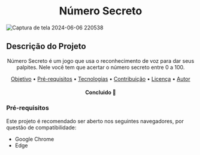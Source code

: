 <h1 align="center">Número Secreto</h1>

![Captura de tela 2024-06-06 220538](https://github.com/Lohluizesd/numero-secreto/assets/110419251/6017debe-9d81-4512-afe9-2881ace4088f)

## Descrição do Projeto
<p align="center">Número Secreto é um jogo que usa o reconhecimento de voz para dar seus palpites. Nele você tem que acertar o número secreto entre 0 a 100. </p>

<p align="center">
 <a href="#objetivo">Objetivo</a> •
 <a href="#prerequisitos">Pré-requisitos</a> • 
 <a href="#tecnologias">Tecnologias</a> • 
 <a href="#contribuicao">Contribuição</a> • 
 <a href="#licenc-a">Licença</a> • 
 <a href="#autor">Autor</a>
</p>

<h4 align="center"> 
Concluido 🚀 
</h4>

### Pré-requisitos

Este projeto é recomendado ser aberto nos seguintes navegadores, por questão de compatibilidade: 
- Google Chrome
- Edge

